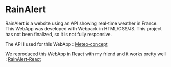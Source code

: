 # RainAlert

RainAlert is a website using an API showing real-time weather in France. This WebApp was developed with Webpack in HTML/CSS/JS. This project has not been finalized, so it is not fully responsive.

The API I used for this WebApp : <a href="https://api.meteo-concept.com/">Meteo-concept</a>

We reproduced this WebApp in React with my friend and it works pretty well : <a href="https://github.com/FullCycleConceptaria/rainalert-react">RainAlert-React</a>
